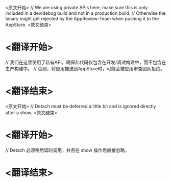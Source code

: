 
<原文开始>
// We are using private APIs here, make sure this is only included in a dev/debug build and not in a production build.
// Otherwise the binary might get rejected by the AppReview-Team when pushing it to the AppStore.
<原文结束>

# <翻译开始>
// 我们在这里使用了私有API，确保此代码仅包含在开发/调试构建中，而不包含在生产构建中。
// 否则，将应用推送到AppStore时，可能会被应用审查团队拒绝。
# <翻译结束>


<原文开始>
// Detach must be deferred a little bit and is ignored directly after a show.
<原文结束>

# <翻译开始>
// Detach 必须稍后延时调用，并且在 show 操作后直接忽略。
# <翻译结束>

